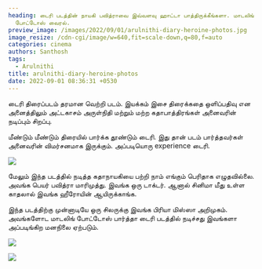 ```yaml
---
heading: டைரி படத்தின் நாயகி பவித்ராவை இவ்வளவு ஹாட்டா பாத்திருக்கீங்களா. மாடலிங்
  போட்டோஸ் வைரல்.
preview_image: /images/2022/09/01/arulnithi-diary-heroine-photos.jpg
image_resize: /cdn-cgi/image/w=640,fit=scale-down,q=80,f=auto
categories: cinema
authors: Santhosh
tags:
  - Arulnithi
title: arulnithi-diary-heroine-photos
date: 2022-09-01 08:36:31 +0530
---
```

டைரி திரைப்படம் தரமான வெற்றி படம். இயக்கம் இசை திரைக்கதை ஒளிப்பதிவு என அனைத்திலும் அட்டகாசம் அருள்நிதி மற்றும் மற்ற கதாபாத்திரங்கள் அனைவரின் நடிப்பும் சிறப்பு. 

மீண்டும் மீண்டும் திரையில் பார்க்க தூண்டும் டைரி. இது தான் படம் பார்த்தவர்கள் அனைவரின் விமர்சனமாக இருக்கும். அப்படியொரு experience டைரி.

![](/images/2022/09/01/pavithra-marimuthu-latest-1.jpeg)

மேலும் இந்த படத்தில்  நடித்த கதாநாயகியை பற்றி நாம் எங்கும் பெரிதாக எழுதவில்லை. அவங்க பெயர் பவித்ரா மாரிமுத்து. இவங்க ஒரு டாக்டர். ஆனால் சினிமா மீது உள்ள காதலால் இவங்க ஹீரோயின் ஆயிருக்காங்க.

இந்த படத்திற்கு முன்னாடியே ஒரு சிலருக்கு இவங்க பிரியா மிஸ்ஸா அறிமுகம். அவங்களோட மாடலிங் போட்டோஸ் பார்த்தா டைரி படத்தில் நடிச்சது இவங்களா அப்படிங்கிற மனநிலை ஏற்படும்.

![](/images/2022/09/01/pavithra-marimuthu-latest.jpg)

![](/images/2022/09/01/pavithra-marimuthu-latest-2.jpg)